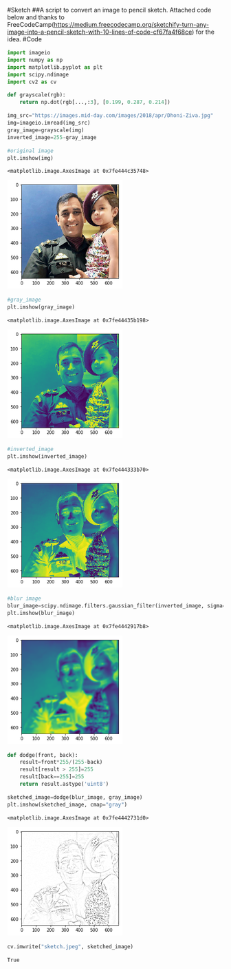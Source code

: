 #Sketch
##A script to convert an image to pencil sketch. Attached code below and thanks to FreeCodeCamp(https://medium.freecodecamp.org/sketchify-turn-any-image-into-a-pencil-sketch-with-10-lines-of-code-cf67fa4f68ce) for the idea.
#Code

```python
import imageio
import numpy as np
import matplotlib.pyplot as plt
import scipy.ndimage
import cv2 as cv
```


```python
def grayscale(rgb):
    return np.dot(rgb[...,:3], [0.199, 0.287, 0.214])    
```


```python
img_src="https://images.mid-day.com/images/2018/apr/Dhoni-Ziva.jpg"
img=imageio.imread(img_src)
gray_image=grayscale(img)
inverted_image=255-gray_image
```


```python
#original image
plt.imshow(img)
```




    <matplotlib.image.AxesImage at 0x7fe444c35748>




![png](screen/output_3_1.png)



```python
#gray_image
plt.imshow(gray_image)
```




    <matplotlib.image.AxesImage at 0x7fe44435b198>




![png](screen/output_4_1.png)



```python
#inverted_image
plt.imshow(inverted_image)
```




    <matplotlib.image.AxesImage at 0x7fe444333b70>




![png](screen/output_5_1.png)



```python
#blur image
blur_image=scipy.ndimage.filters.gaussian_filter(inverted_image, sigma=5)
plt.imshow(blur_image)
```




    <matplotlib.image.AxesImage at 0x7fe4442917b8>




![png](screen/output_6_1.png)



```python
def dodge(front, back):
    result=front*255/(255-back)
    result[result > 255]=255
    result[back==255]=255
    return result.astype('uint8')
```


```python
sketched_image=dodge(blur_image, gray_image)
plt.imshow(sketched_image, cmap="gray")
```




    <matplotlib.image.AxesImage at 0x7fe4442731d0>




![png](screen/output_8_1.png)



```python
cv.imwrite("sketch.jpeg", sketched_image)
```




    True


